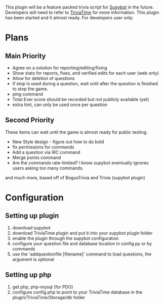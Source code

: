 This plugin will be a feature packed trivia script for [Supybot][] in the future. Developers will need to refer to [TriviaTime][] for more information.
This plugin has been started and it almost ready. For developers user only.

# Plans
## Main Priority

* Agree on a solution for reporting/editing/fixing
* Show stats for reports, fixes, and verified edits for each user (web only)
* Allow for deletion of questions
* if stop is used during a question, wait until after the question is finished to stop the game.
* ping command
* Total Ever score should be recorded but not publicly available (yet)
* extra hint, can only be used once per question

## Second Priority
These items can wait until the game is almost ready for public testing.
* New Style design - figure out how to do bold
* fix permissions for commands
* Add a question via IRC command
* Merge points command
* Are the commands rate-limited? I know supybot eventually ignores users asking too many commands.

and much more, based off of BogusTrivia and Trivia (supybot plugin)

  [TriviaTime]: http://trivialand.org/triviatime/
  [Supybot]: http://sourceforge.net/projects/supybot/
  [Concept]: http://trivialand.org/triviatime/concept/

# Configuration
## Setting up plugin
1. download supybot
2. download TriviaTime plugin and put it into your supybot plugin folder
3. enable the plugin through the supybot configuration
4. configure your question file and database location in config.py or by commands
5. use the 'addquestionfile [filename]' command to load questions, the argument is optional

## Setting up php
1. get php, php-mysql (for PDO)
2. configure config.php to point to your TriviaTime database in the plugin/TriviaTime/Storage/db folder

